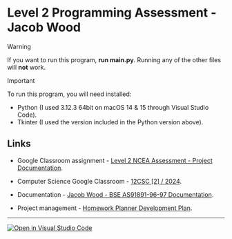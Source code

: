 # Level 2 Programming Assessment - Jacob Wood

> [!WARNING]
> If you want to run this program, **run main.py**. Running any of the other files will **not** work.

> [!IMPORTANT]
> To run this program, you will need installed:
>
> - Python (I used 3.12.3 64bit on macOS 14 & 15 through Visual Studio Code).
> - Tkinter (I used the version included in the Python version above).

## Links

- Google Classroom assignment - [Level 2 NCEA Assessment - Project Documentation](https://classroom.google.com/c/NjYyMTMxNTA2OTEz/a/NjU5MjYxMTI0NzQ0/details).

- Computer Science Google Classroom - [12CSC [2] / 2024](https://classroom.google.com/c/NjYyMTMxNTA2OTEz).

- Documentation - [Jacob Wood - BSE AS91891-96-97 Documentation](https://docs.google.com/document/d/1jxKJiuvzl4isvKiTnAk9f3sO0eby-lHBmzXsY5-sECI/edit).

- Project management - [Homework Planner Development Plan](https://www.notion.so/jacob-wood-school/c353bdf85ea04d2883be0f49d709397a?v=71d41a8860504b228813ed40a77ad5b7&pvs=4).

---

[![Open in Visual Studio Code](https://classroom.github.com/assets/open-in-vscode-718a45dd9cf7e7f842a935f5ebbe5719a5e09af4491e668f4dbf3b35d5cca122.svg)](https://classroom.github.com/online_ide?assignment_repo_id=15054191&assignment_repo_type=AssignmentRepo)
